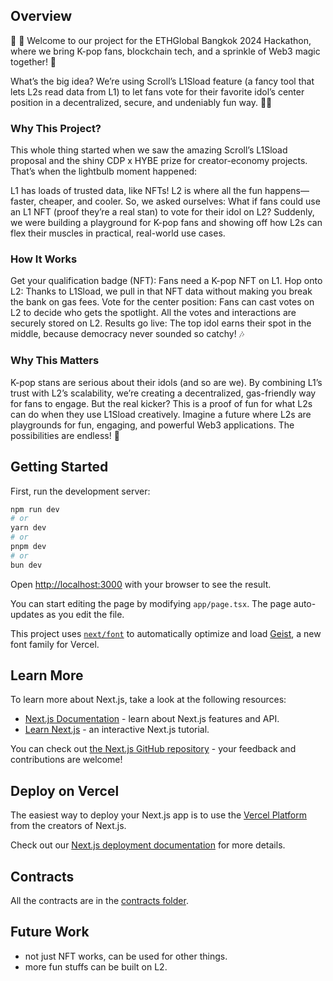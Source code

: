 ## Overview 
🎤 🎤 Welcome to our project for the ETHGlobal Bangkok 2024 Hackathon, where we bring K-pop fans, blockchain tech, and a sprinkle of Web3 magic together! 🎉

What’s the big idea? We’re using Scroll’s L1Sload feature (a fancy tool that lets L2s read data from L1) to let fans vote for their favorite idol’s center position in a decentralized, secure, and undeniably fun way. 🚀✨

### Why This Project?
This whole thing started when we saw the amazing Scroll’s L1Sload proposal and the shiny CDP x HYBE prize for creator-economy projects. That’s when the lightbulb moment happened:

L1 has loads of trusted data, like NFTs!
L2 is where all the fun happens—faster, cheaper, and cooler.
So, we asked ourselves: What if fans could use an L1 NFT (proof they’re a real stan) to vote for their idol on L2? Suddenly, we were building a playground for K-pop fans and showing off how L2s can flex their muscles in practical, real-world use cases.

### How It Works
Get your qualification badge (NFT): Fans need a K-pop NFT on L1.
Hop onto L2: Thanks to L1Sload, we pull in that NFT data without making you break the bank on gas fees.
Vote for the center position: Fans can cast votes on L2 to decide who gets the spotlight. All the votes and interactions are securely stored on L2.
Results go live: The top idol earns their spot in the middle, because democracy never sounded so catchy! 🎶

### Why This Matters
K-pop stans are serious about their idols (and so are we). By combining L1’s trust with L2’s scalability, we’re creating a decentralized, gas-friendly way for fans to engage. But the real kicker? This is a proof of fun for what L2s can do when they use L1Sload creatively. Imagine a future where L2s are playgrounds for fun, engaging, and powerful Web3 applications. The possibilities are endless! 🚀


## Getting Started

First, run the development server:

```bash
npm run dev
# or
yarn dev
# or
pnpm dev
# or
bun dev
```

Open [http://localhost:3000](http://localhost:3000) with your browser to see the result.

You can start editing the page by modifying `app/page.tsx`. The page auto-updates as you edit the file.

This project uses [`next/font`](https://nextjs.org/docs/app/building-your-application/optimizing/fonts) to automatically optimize and load [Geist](https://vercel.com/font), a new font family for Vercel.


## Learn More

To learn more about Next.js, take a look at the following resources:

- [Next.js Documentation](https://nextjs.org/docs) - learn about Next.js features and API.
- [Learn Next.js](https://nextjs.org/learn) - an interactive Next.js tutorial.

You can check out [the Next.js GitHub repository](https://github.com/vercel/next.js) - your feedback and contributions are welcome!

## Deploy on Vercel

The easiest way to deploy your Next.js app is to use the [Vercel Platform](https://vercel.com/new?utm_medium=default-template&filter=next.js&utm_source=create-next-app&utm_campaign=create-next-app-readme) from the creators of Next.js.

Check out our [Next.js deployment documentation](https://nextjs.org/docs/app/building-your-application/deploying) for more details.


## Contracts
All the contracts are in the [contracts folder](./contracts).

## Future Work
- not just NFT works, can be used for other things.
- more fun stuffs can be built on L2.